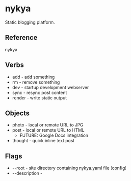 # nykya

Static blogging platform.

## Reference

nykya <verb> <object> <content>

## Verbs

* add - add something
* rm - remove something
* dev - startup development webserver
* sync - resync post content
* render - write static output

## Objects

* photo - local or remote URL to JPG
* post - local or remote URL to HTML
   - FUTURE: Google Docs integration
* thought - quick inline text post

## Flags

* --root - site directory containing nykya.yaml file (config)
* --description -  